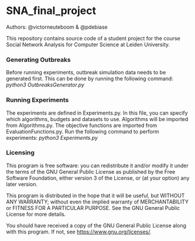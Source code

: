 # SNA_final_project

Authors:
@victorneuteboom & @pdebiase

This repository contains source code of a student project for the course Social Network Analysis for Computer Science at Leiden University.

### Generating Outbreaks
Before running experiments, outbreak simulation data needs to be generated first. This can be done by running the following command:
<i> python3 OutbreaksGenerator.py </i>

### Running Experiments
The experiments are defined in Experiments.py. In this file, you can specify which algorithms, budgets and datasets to use. 
Algorithms will be imported from Algorithms.py. The objective functions are imported from EvaluationFunctions.py.
Run the following command to perform experiments:
<i> python3 Experiments.py </i>
### Licensing
This program is free software: you can redistribute it and/or modify
it under the terms of the GNU General Public License as published by
the Free Software Foundation, either version 3 of the License, or
(at your option) any later version.

This program is distributed in the hope that it will be useful,
but WITHOUT ANY WARRANTY; without even the implied warranty of
MERCHANTABILITY or FITNESS FOR A PARTICULAR PURPOSE.  See the
GNU General Public License for more details.

You should have received a copy of the GNU General Public License
along with this program.  If not, see <https://www.gnu.org/licenses/>.

